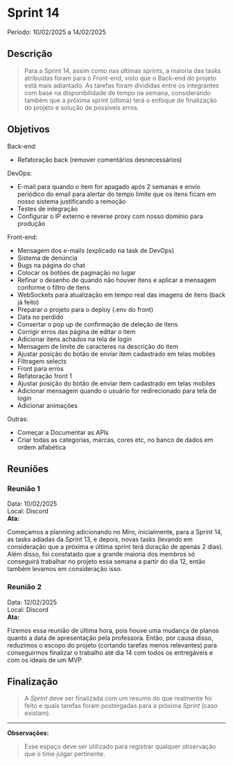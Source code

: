 # Sprint 14
Período: 10/02/2025 a 14/02/2025

## Descrição
> Para a Sprint 14, assim como nas últimas sprints, a maioria das tasks atribuídas foram para o Front-end, visto que o Back-end do
> projeto está mais adiantado. As tarefas foram divididas entre os integrantes com base na disponibilidade de tempo na semana,
> considerando também que a próxima sprint (última) terá o enfoque de finalização do projeto e solução de possíveis erros.

## Objetivos
Back-end:
- Refatoração back (remover comentários desnecessários)

DevOps:
- E-mail para quando o item for apagado após 2 semanas e envio periódico do email para alertar do tempo limite que os itens ficam em
nosso sistema justificando a remoção
- Testes de integração
- Configurar o IP externo e reverse proxy com nosso domínio para produção

Front-end:
- Mensagem dos e-mails (explicado na task de DevOps)
- Sistema de denúncia
- Bugs na página do chat
- Colocar os botões de paginação no lugar
- Refinar o desenho de quando não houver itens e aplicar a mensagem conforme o filtro de itens
- WebSockets para atualização em tempo real das imagens de itens (back já feito)
- Preparar o projeto para o deploy (.env do front)
- Data no perdido
- Consertar o pop up de confirmação de deleção de itens
- Corrigir erros das página de editar o item
- Adicionar itens achados na tela de login
- Mensagem de limite de caracteres na descrição do item
- Ajustar posição do botão de enviar item cadastrado em telas mobiles
- Filtragem selects
- Front para erros
- Refatoração front 1
- Ajustar posição do botão de enviar item cadastrado em telas mobiles
- Adicionar mensagem quando o usuário for redirecionado para tela de login
- Adicionar animações

Outras:
- Começar a Documentar as APIs
- Criar todas as categorias, marcas, cores etc, no banco de dados em ordem alfabética

## Reuniões
### Reunião 1
Data: 10/02/2025  
Local: Discord  
**Ata:**

Começamos a planning adicionando no Miro, inicialmente, para a Sprint 14, as tasks adiadas da Sprint 13, e depois, novas tasks
(levando em consideração que a próxima e última sprint terá duração de apenas 2 dias). Além disso, foi constatado que a grande maioria dos
membros só conseguirá trabalhar no projeto essa semana a partir do dia 12, então também levamos em consideração isso.

### Reunião 2
Data: 12/02/2025  
Local: Discord  
**Ata:**

Fizemos essa reunião de última hora, pois houve uma mudança de planos quanto a data de apresentação pela professora. Então, por causa disso, reduzimos o escopo do projeto (cortando tarefas menos relevantes) para conseguirmos finalizar o trabalho até dia 14 com todos os entregáveis e com os ideais de um MVP.

## Finalização
> A _Sprint_ deve ser finalizada com um resumo do que realmente foi feito e quais tarefas foram postergadas para a próxima _Sprint_ (caso existam).
---

**Observações:**
> Esse espaço deve ser utilizado para registrar qualquer observação que o time julgar pertinente.
